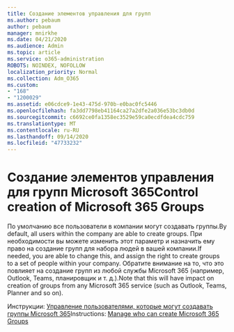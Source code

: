 ```yaml
---
title: Создание элементов управления для групп
ms.author: pebaum
author: pebaum
manager: mnirkhe
ms.date: 04/21/2020
ms.audience: Admin
ms.topic: article
ms.service: o365-administration
ROBOTS: NOINDEX, NOFOLLOW
localization_priority: Normal
ms.collection: Adm_O365
ms.custom:
- "168"
- "1200029"
ms.assetid: e06cdce9-1e43-475d-970b-e0bac0fc5446
ms.openlocfilehash: fa3dd7798eb41164ca27a2dfe2a036e53bc3db0d
ms.sourcegitcommit: c6692ce0fa1358ec3529e59ca0ecdfdea4cdc759
ms.translationtype: MT
ms.contentlocale: ru-RU
ms.lasthandoff: 09/14/2020
ms.locfileid: "47733232"
---
```

# <a name="control-creation-of-microsoft-365-groups"></a><span data-ttu-id="cc30a-102">Создание элементов управления для групп Microsoft 365</span><span class="sxs-lookup"><span data-stu-id="cc30a-102">Control creation of Microsoft 365 Groups</span></span>

<span data-ttu-id="cc30a-103">По умолчанию все пользователи в компании могут создавать группы.</span><span class="sxs-lookup"><span data-stu-id="cc30a-103">By default, all users within the company are able to create groups.</span></span> <span data-ttu-id="cc30a-104">При необходимости вы можете изменить этот параметр и назначить ему право на создание групп для набора людей в вашей компании.</span><span class="sxs-lookup"><span data-stu-id="cc30a-104">If needed, you are able to change this, and assign the right to create groups to a set of people within your company.</span></span> <span data-ttu-id="cc30a-105">Обратите внимание на то, что это повлияет на создание групп из любой службы Microsoft 365 (например, Outlook, Teams, планировщик и т. д.).</span><span class="sxs-lookup"><span data-stu-id="cc30a-105">Note that this will have impact on creation of groups from any Microsoft 365 service (such as Outlook, Teams, Planner and so on).</span></span>
  
<span data-ttu-id="cc30a-106">Инструкции: [Управление пользователями, которые могут создавать группы Microsoft 365](https://docs.microsoft.com/microsoft-365/admin/create-groups/manage-creation-of-groups)</span><span class="sxs-lookup"><span data-stu-id="cc30a-106">Instructions: [Manage who can create Microsoft 365 Groups](https://docs.microsoft.com/microsoft-365/admin/create-groups/manage-creation-of-groups)</span></span>
